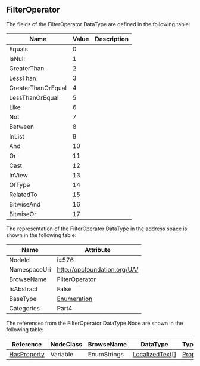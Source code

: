 <!-- datatype -->
## FilterOperator
  
<!-- end of description -->
The fields of the FilterOperator DataType are defined in the following table:  

|Name|Value| Description|
|---|---|---|
|Equals|0||
|IsNull|1||
|GreaterThan|2||
|LessThan|3||
|GreaterThanOrEqual|4||
|LessThanOrEqual|5||
|Like|6||
|Not|7||
|Between|8||
|InList|9||
|And|10||
|Or|11||
|Cast|12||
|InView|13||
|OfType|14||
|RelatedTo|15||
|BitwiseAnd|16||
|BitwiseOr|17||

The representation of the FilterOperator DataType in the address space is shown in the following table:  

|Name|Attribute|
|---|---|
|NodeId|i=576|
|NamespaceUri|http://opcfoundation.org/UA/|
|BrowseName|FilterOperator|
|IsAbstract|False|
|BaseType|[Enumeration](../../../Part3/DataTypes/Enumeration/readme.md)|
|Categories|Part4|

The references from the FilterOperator DataType Node are shown in the following table:  

|Reference|NodeClass|BrowseName|DataType|TypeDefinition|ModellingRule|
|---|---|---|---|---|---|
|[HasProperty](../../../Part3/ReferenceTypes/HasProperty/readme.md)|Variable|EnumStrings|[LocalizedText](../../../Part3/DataTypes/LocalizedText/readme.md)[]|[PropertyType](../../Part5/VariableTypes/PropertyType/readme.md)|[Mandatory](../../Objects/Mandatory/readme.md)|

